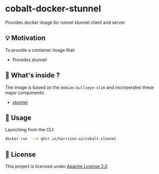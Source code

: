 # cobalt-docker-stunnel

Provides docker image for runnel stunnel client and server

## 💡 Motivation

To provide a container image that:

- Provides stunnel

## 🔧 What's inside ?

The image is based on the `debian:bullseye-slim` and incorperates these major components:

* [stunnel](https://www.stunnel.org/)

## 🚀 Usage

Launching from the CLI:

```bash
docker run --rm ghcr.io/harrison-ai/cobalt-stunnel
```


## 🔑 License
This project is licensed under [Apache License 2.0](https://raw.githubusercontent.com/harrison-ai/harrison-ai-terraform-docker/master/LICENSE)


